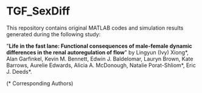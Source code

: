 # TGF_SexDiff

This repository contains original MATLAB codes and simulation results generated during the following study:

"**Life in the fast lane: Functional consequences of male-female dynamic differences in the renal autoregulation of flow**" by
Lingyun (Ivy) Xiong\*, Alan Garfinkel, Kevin M. Bennett, Edwin J. Baldelomar, Lauryn Brown, Kate Barrows, Aurelie Edwards, Alicia A. McDonough, Natalie Porat-Shliom*, Eric J. Deeds*. 

(* Corresponding Authors)

